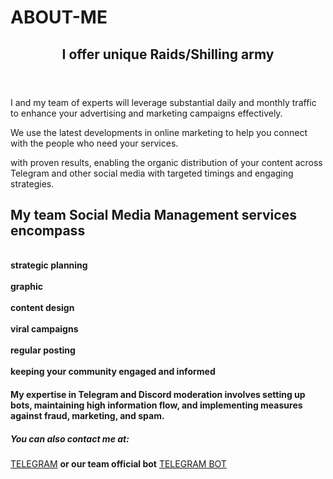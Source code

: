 # ABOUT-ME
<header>
  
## I offer unique Raids/Shilling army
</header>

I and my team of experts will leverage substantial daily and monthly traffic to enhance your advertising and marketing campaigns effectively.

We use the latest developments in online marketing to help you connect with the people who need your services.

with proven results, enabling the organic distribution of your content across Telegram and other social media with targeted timings and engaging strategies.

## My team Social Media Management services encompass

<br>**strategic planning**</br>
<br>**graphic**</br>
<br>**content design**</br>
<br>**viral campaigns**</br>
<br>**regular posting**</br>
<br>**keeping your community engaged and informed**</br>

#### My expertise in Telegram and Discord moderation involves setting up bots, maintaining high information flow, and implementing measures against fraud, marketing, and spam.
<footer>
  
<!--
  <<< Author notes: Footer >>>
  Add a link to get support, GitHub status page, code of conduct, license link.
-->
##### You can also contact me at: 
[TELEGRAM](https://t.me/Dr_crypto_seeker) **or our team official bot** [TELEGRAM BOT](https://t.m/DrCryptoSeeker_bot)
</footer>
